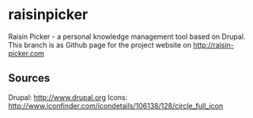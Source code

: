raisinpicker
============

Raisin Picker -  a personal knowledge management tool based on Drupal.  
This branch is as Github page for the project website on http://raisin-picker.com


Sources
-------
Drupal: http://www.drupal.org
Icons: http://www.iconfinder.com/icondetails/106138/128/circle_full_icon